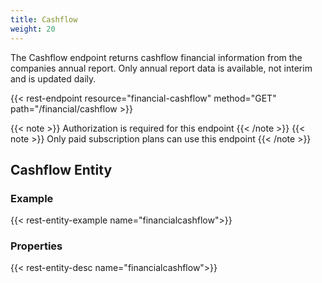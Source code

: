 ```yaml
---
title: Cashflow
weight: 20
---
```


The Cashflow endpoint returns cashflow financial information from the companies annual report. Only annual report data
is available, not interim and is updated daily.

{{< rest-endpoint resource="financial-cashflow" method="GET" path="/financial/cashflow >}}

{{< note >}} Authorization is required for this endpoint {{< /note >}}
{{< note >}} Only paid subscription plans can use this endpoint {{< /note >}}

## Cashflow Entity

### Example
{{< rest-entity-example name="financialcashflow">}}

### Properties
{{< rest-entity-desc name="financialcashflow">}}

